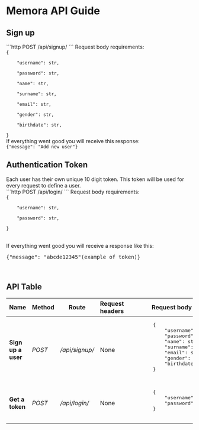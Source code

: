 <h1>Memora API Guide</h1>
<h2>Sign up</h2>
<p>
```http
POST /api/signup/
```
Request body requirements:<br>
<code>{<br>
    "username": str,<br>
    "password": str,<br>
    "name": str,<br>
    "surname": str,<br>
    "email": str,<br>
    "gender": str,<br>
    "birthdate": str,<br>
}<br></code>
If everything went good you will receive this response:<br>
<code>{"message": "Add new user"}</code><br></p>
<h2>Authentication Token</h2>
<p>Each user has their own unique 10 digit token. This token will be used for every request to define a user.<br>
```http
POST /api/login/
```
Request body requirements:<br>
<code>{<br>
    "username": str,<br>
    "password": str,<br>
}<br>
</code><br>
If everything went good you will receive a response like this:<br>
<pre>{"message": "abcde12345"(example of token)}</pre><br></p>
<h2>API Table</h2>
<table>
<thead>
    <tr>
        <th>Name</th>
        <th>Method</th>
        <th>Route</th>
        <th>Request headers</th>
        <th>Request body</th>
        <th>Expected result</th>
        <th>Explanation</th>
    </tr>
</thead>
<tbody>
    <tr>
        <td><b>Sign up a user</b></td>
        <td><i>POST</i></td>
        <td><i>/api/signup/</i></td>
        <td>None</td>
        <td><pre>
        {
            "username": str,
            "password": str,
            "name": str,
            "surname": str,
            "email": str,
            "gender": str,
            "birthdate": str,
        }
        </pre></td>
        <td><pre>{"message": "Add new user"}</pre></td>
    </tr>
    <tr>
        <td><b>Get a token</b></td>
        <td><i>POST</i></td>
        <td><i>/api/login/</i></td>
        <td>None</td>
        <td><pre>
        {
            "username": str,
            "password": str,
        }
        </pre></td>
        <td><pre>{"message": "abcde12345"(example of token)}</pre></td>
    </tr>
</tbody>
</table>